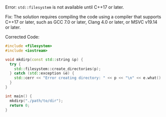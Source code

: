 Error: `std::filesystem` is not available until C++17 or later.

Fix: The solution requires compiling the code using a compiler that supports C++17 or later, such as GCC 7.0 or later, Clang 4.0 or later, or MSVC v19.14 or later.

Corrected Code:
```cpp
#include <filesystem>
#include <iostream>

void mkdirp(const std::string &p) {
  try {
    std::filesystem::create_directories(p);
  } catch (std::exception &e) {
    std::cerr << "Error creating directory: " << p << "\n" << e.what() << '\n';
  }
}

int main() {
  mkdirp("./path/to/dir");
  return 0;
}
```
